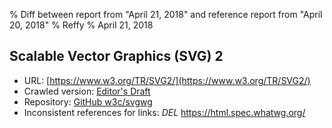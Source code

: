 % Diff between report from "April 21, 2018" and reference report from "April 20, 2018"
% Reffy
% April 21, 2018

## Scalable Vector Graphics (SVG) 2

- URL: [https://www.w3.org/TR/SVG2/](https://www.w3.org/TR/SVG2/)
- Crawled version: [Editor's Draft](https://svgwg.org/svg2-draft/)
- Repository: [GitHub w3c/svgwg](https://github.com/w3c/svgwg)
- Inconsistent references for links: *DEL* https://html.spec.whatwg.org/


